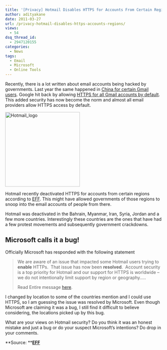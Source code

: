 ```yaml
---
title: '[Privacy] Hotmail Disables HTTPS for Accounts From Certain Regions!'
author: adityakane
date: 2011-03-27
url: /privacy-hotmail-disables-https-accounts-regions/
views:
  - 54
dsq_thread_id:
  - 2947120155
categories:
  - News
tags:
  - Email
  - Microsoft
  - Online Tools
---
```

Recently, there is a lot written about email accounts being hacked by governments. Last year the same happened in <a href="http://devilsworkshop.org/google-wants-to-dump-china/" target="_blank">China for certain Gmail users</a>. Google hit back by allowing <a href="http://devilsworkshop.org/gmail-goes-secure-with-https-it-is-a-reaction-to-china/" target="_blank">HTTPS for all Gmail accounts by default</a>. This added security has now become the norm and almost all email providers allow HTTPS access by default.

[<img style="background-image: none; padding-left: 0px; padding-right: 0px; display: inline; padding-top: 0px; border: 0px;" title="Hotmail_logo" src="http://cdn.devilsworkshop.org/files/2011/03/Hotmail_logo_thumb.png" border="0" alt="Hotmail_logo" width="240" height="240" />][1]

Hotmail recently deactivated HTTPS for accounts from certain regions according to <a href="https://www.eff.org/deeplinks/2011/03/microsoft-shuts-https-hotmail-over-dozen-countries" onclick="_gaq.push(['_trackEvent', 'outbound-article', 'https://www.eff.org/deeplinks/2011/03/microsoft-shuts-https-hotmail-over-dozen-countries', 'EFF']);" target="_blank">EFF</a>. This might have allowed governments of those regions to snoop into the email accounts of people from there.

Hotmail was deactivated in the Bahrain, Myanmar, Iran, Syria, Jordan and a few more countries. Interestingly these countries are the ones that have had a few protest movements and subsequently government crackdowns.

## Microsoft calls it a bug!

Officially Microsoft has responded with the following statement

> We are aware of an issue that impacted some Hotmail users trying to **enable** HTTPs.  That issue has now been **resolved**.  Account security is a top priority for Hotmail and our support for HTTPS is worldwide – we do not intentionally limit support by region or geography…..
> 
> Read Entire message <a href="http://windowslivehelp.com/thread.aspx?threadid=3ba35fa3-e036-4406-b195-585fabf2a030" onclick="_gaq.push(['_trackEvent', 'outbound-article', 'http://windowslivehelp.com/thread.aspx?threadid=3ba35fa3-e036-4406-b195-585fabf2a030', 'here']);" target="_blank">here</a>.

I changed by location to some of the countries mention and I could use HTTPS, so I am guessing the issue was resolved by Microsoft. Even though Microsoft are claiming it was a bug, I still find it difficult to believe considering, the locations picked up by this bug.

What are your views on Hotmail security? Do you think it was an honest mistake and just a bug or do your suspect Microsoft’s intentions? Do drop in your comments.

**Source: **<a href="https://www.eff.org/deeplinks/2011/03/microsoft-shuts-https-hotmail-over-dozen-countries" onclick="_gaq.push(['_trackEvent', 'outbound-article', 'https://www.eff.org/deeplinks/2011/03/microsoft-shuts-https-hotmail-over-dozen-countries', 'EFF']);" target="_blank"><strong>EFF</strong></a>

 [1]: http://cdn.devilsworkshop.org/files/2011/03/Hotmail_logo.png
